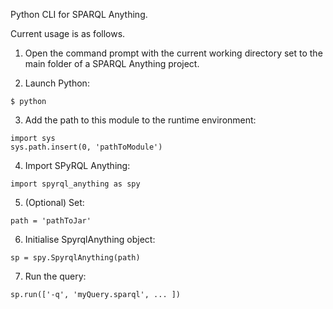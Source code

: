 Python CLI for SPARQL Anything.

Current usage is as follows.

1) Open the command prompt with the current working directory set to the main folder of a SPARQL Anything project.

2) Launch Python: 
```
$ python 
```

3) Add the path to this module to the runtime environment:
```
import sys
sys.path.insert(0, 'pathToModule') 
```
   
4) Import SPyRQL Anything: 
```
import spyrql_anything as spy
```

5) (Optional) Set: 
```
path = 'pathToJar'
```

6) Initialise SpyrqlAnything object:
``` 
sp = spy.SpyrqlAnything(path)
```

7) Run the query:
```
sp.run(['-q', 'myQuery.sparql', ... ])
```
